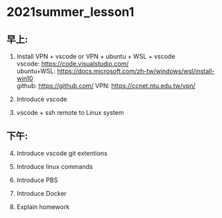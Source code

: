 # 2021summer_lesson1
## 早上:
1. Install VPN + vscode or VPN + ubuntu + WSL + vscode \
   vscode: https://code.visualstudio.com/ \
   ubuntu+WSL: https://docs.microsoft.com/zh-tw/windows/wsl/install-win10 \
   github: https://github.com/
   VPN: https://ccnet.ntu.edu.tw/vpn/

2. Introduce vscode

3. vscode + ssh remote to Linux system

## 下午:
4. Introduce vscode git extentions

5. Introduce linux commands

6. Introduce PBS

7. Introduce Docker

8. Explain homework
